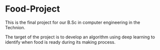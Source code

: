 # Food-Project
This is the final project for our B.Sc in computer engineering in the Technion.

The target of the project is to develop an algorithm using deep learning to identify when food is ready during its making process.
